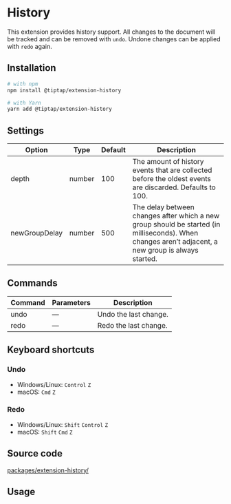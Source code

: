 # History
This extension provides history support. All changes to the document will be tracked and can be removed with `undo`. Undone changes can be applied with `redo` again.

## Installation
```bash
# with npm
npm install @tiptap/extension-history

# with Yarn
yarn add @tiptap/extension-history
```

## Settings
| Option        | Type   | Default | Description                                                                                                                                         |
| ------------- | ------ | ------- | --------------------------------------------------------------------------------------------------------------------------------------------------- |
| depth         | number | 100     | The amount of history events that are collected before the oldest events are discarded. Defaults to 100.                                            |
| newGroupDelay | number | 500     | The delay between changes after which a new group should be started (in milliseconds). When changes aren’t adjacent, a new group is always started. |

## Commands
| Command | Parameters | Description           |
| ------- | ------- | --------------------- |
| undo    | —       | Undo the last change. |
| redo    | —       | Redo the last change. |

## Keyboard shortcuts
### Undo
* Windows/Linux: `Control`&nbsp;`Z`
* macOS: `Cmd`&nbsp;`Z`

### Redo
* Windows/Linux: `Shift`&nbsp;`Control`&nbsp;`Z`
* macOS: `Shift`&nbsp;`Cmd`&nbsp;`Z`

## Source code
[packages/extension-history/](https://github.com/ueberdosis/tiptap-next/blob/main/packages/extension-history/)

## Usage
<demo name="Extensions/History" highlight="3-8,20,39" />
